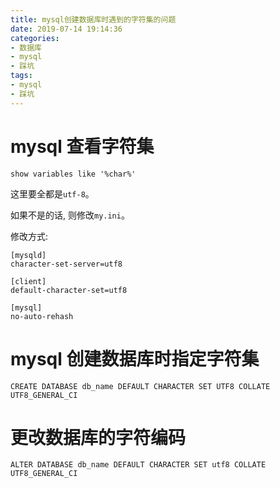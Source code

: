 ```yaml
---
title: mysql创建数据库时遇到的字符集的问题
date: 2019-07-14 19:14:36
categories:
- 数据库
- mysql
- 踩坑
tags:
- mysql
- 踩坑
---
```


# mysql 查看字符集

```
show variables like '%char%'
```

这里要全都是`utf-8`。

如果不是的话, 则修改`my.ini`。

修改方式:

```
[mysqld]
character-set-server=utf8

[client]
default-character-set=utf8

[mysql]
no-auto-rehash
```
<!--more-->

# mysql 创建数据库时指定字符集

```
CREATE DATABASE db_name DEFAULT CHARACTER SET UTF8 COLLATE UTF8_GENERAL_CI
```

# 更改数据库的字符编码

```
ALTER DATABASE db_name DEFAULT CHARACTER SET utf8 COLLATE UTF8_GENERAL_CI
```
